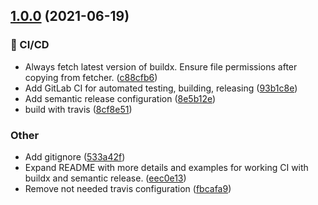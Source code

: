 ## [1.0.0](https://git.griefed.de/prosper/docker-with-buildx/compare/...1.0.0) (2021-06-19)


### 🦊 CI/CD

* Always fetch latest version of buildx. Ensure file permissions after copying from fetcher. ([c88cfb6](https://git.griefed.de/prosper/docker-with-buildx/commit/c88cfb69586c8e8a226b9ddf68837bed30b3bff3))
* Add GitLab CI for automated testing, building, releasing ([93b1c8e](https://git.griefed.de/prosper/docker-with-buildx/commit/93b1c8ecacc553963cef7dca7c22698173504bf6))
* Add semantic release configuration ([8e5b12e](https://git.griefed.de/prosper/docker-with-buildx/commit/8e5b12e2b5a7d8155c30ee31fa60631d452e4270))
* build with travis ([8cf8e51](https://git.griefed.de/prosper/docker-with-buildx/commit/8cf8e514ee0f61c483332a1409a1ed028a01eb9e))


### Other

* Add gitignore ([533a42f](https://git.griefed.de/prosper/docker-with-buildx/commit/533a42ff937c8f944f4b39d3d1047a1ced7ccc83))
* Expand README with more details and examples for working CI with buildx and semantic release. ([eec0e13](https://git.griefed.de/prosper/docker-with-buildx/commit/eec0e132ce4607794282948c8c36891ed8676799))
* Remove not needed travis configuration ([fbcafa9](https://git.griefed.de/prosper/docker-with-buildx/commit/fbcafa9cc9739eb93bed85494b69875fe8f25c5a))
